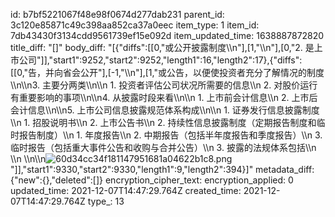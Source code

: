 id: b7bf5221067f48e98f0674d277dab231
parent_id: 3c120e85871c49c398aa852ca37a0eec
item_type: 1
item_id: 7db43430f3134cdd9561739ef15e092d
item_updated_time: 1638887872820
title_diff: "[]"
body_diff: "[{\"diffs\":[[0,\"或公开披露制度\\\n\"],[1,\"\\\n\"],[0,\"2. 是上市公司\"]],\"start1\":9252,\"start2\":9252,\"length1\":16,\"length2\":17},{\"diffs\":[[0,\"告，并向省会公开\"],[-1,\"\\\n\"],[1,\"或公告，以便使投资者充分了解情况的制度\\\n\\\n3. 主要分两类\\\n\\\n   1. 投资者评估公司状况所需要的信息\\\n   2. 对股价运行有重要影响的事项\\\n\\\n4. 从披露时段来看\\\n\\\n   1. 上市前会计信息\\\n   2. 上市后会计信息\\\n\\\n5. 上市公司信息披露规范体系构成\\\n\\\n   1. 证券发行信息披露制度\\\n      1. 招股说明书\\\n      2. 上市公告书\\\n   2. 持续性信息披露制度（定期报告制度和临时报告制度）\\\n      1. 年度报告\\\n      2. 中期报告（包括半年度报告和季度报告）\\\n      3. 临时报告（包括重大事件公告和收购与合并公告）\\\n   3. 披露的法规体系包括\\\n   \\\n   \\\n\\\n![60d34cc34f181147951681a04622b1c8.png](:/5da8d4be16c64bb4876f000544344537)\"]],\"start1\":9330,\"start2\":9330,\"length1\":9,\"length2\":394}]"
metadata_diff: {"new":{},"deleted":[]}
encryption_cipher_text: 
encryption_applied: 0
updated_time: 2021-12-07T14:47:29.764Z
created_time: 2021-12-07T14:47:29.764Z
type_: 13